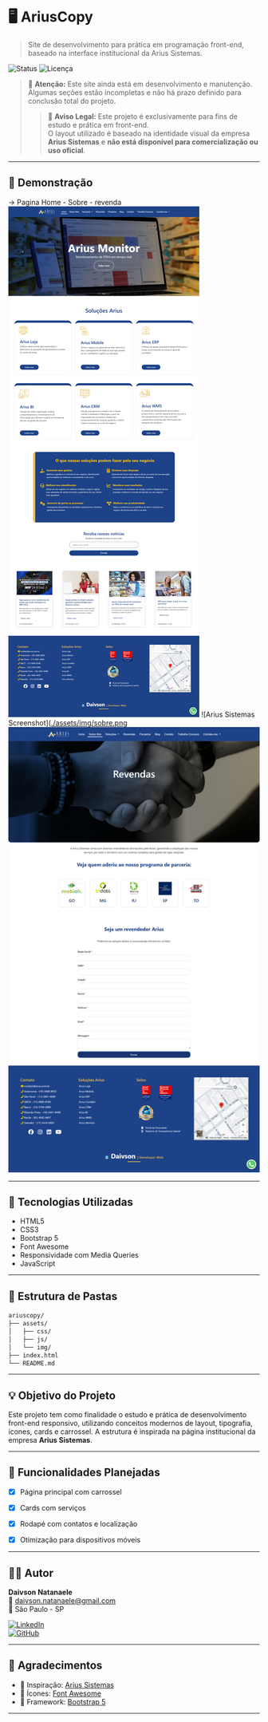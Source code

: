 # 🖥️ AriusCopy


> Site de desenvolvimento para prática em programação front-end, baseado na interface institucional da Arius Sistemas.

![Status](https://img.shields.io/badge/status-em%20desenvolvimento-yellow)
![Licença](https://img.shields.io/badge/licença-MIT-blue)

> 🚧 **Atenção:** Este site ainda está em desenvolvimento e manutenção.  
> Algumas seções estão incompletas e não há prazo definido para conclusão total do projeto.
> > 🛑 **Aviso Legal:** Este projeto é exclusivamente para fins de estudo e prática em front-end.  
> O layout utilizado é baseado na identidade visual da empresa **Arius Sistemas** e **não está disponível para comercialização ou uso oficial**.

---

## 📸 Demonstração
-> Pagina Home - Sobre - revenda
![Arius Sistemas Screenshot](https://github.com/ClarckDaivson/arius-copy/raw/main/assets/img/home.png)
![Arius Sistemas Screenshot]([./assets/img/sobre.png](https://github.com/ClarckDaivson/arius-copy/blob/main/assets/img/sobre.png)
![Arius Sistemas Screenshot](https://github.com/ClarckDaivson/arius-copy/blob/main/assets/img/revenda.png)

---

## 🧩 Tecnologias Utilizadas

- HTML5
- CSS3
- Bootstrap 5
- Font Awesome
- Responsividade com Media Queries
- JavaScript

---

## 📁 Estrutura de Pastas

```plaintext
ariuscopy/
├── assets/
│   ├── css/
│   ├── js/
│   └── img/
├── index.html
└── README.md
```

---

## 💡 Objetivo do Projeto

Este projeto tem como finalidade o estudo e prática de desenvolvimento front-end responsivo, utilizando conceitos modernos de layout, tipografia, ícones, cards e carrossel. A estrutura é inspirada na página institucional da empresa **Arius Sistemas**.

---

## 🚀 Funcionalidades Planejadas

- [x] Página principal com carrossel
- [x] Cards com serviços
- [x] Rodapé com contatos e localização
- [x] Otimização para dispositivos móveis


---

## 👨‍💻 Autor

**Daivson Natanaele**  
📧 daivson.natanaele@gmail.com  
📍 São Paulo - SP

[![LinkedIn](https://img.shields.io/badge/LinkedIn-Daivson%20Natanaele-blue?style=flat-square&logo=linkedin)](https://www.linkedin.com/in/seu-perfil)  
[![GitHub](https://img.shields.io/badge/GitHub-daivsonnatanaele-000?style=flat-square&logo=github)](https://github.com/seuusuario)

---

## 🙌 Agradecimentos

- 🎯 Inspiração: [Arius Sistemas](https://arius.com.br)
- 🎨 Ícones: [Font Awesome](https://fontawesome.com)
- 🧩 Framework: [Bootstrap 5](https://getbootstrap.com)

---
